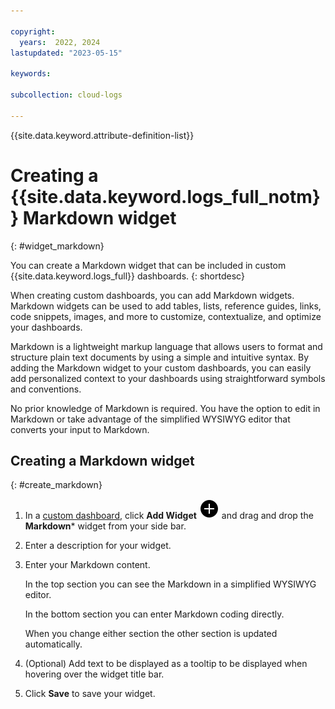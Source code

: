 ```yaml
---

copyright:
  years:  2022, 2024
lastupdated: "2023-05-15"

keywords: 

subcollection: cloud-logs

---
```


{{site.data.keyword.attribute-definition-list}}

# Creating a {{site.data.keyword.logs_full_notm}} Markdown widget
{: #widget_markdown}

You can create a Markdown widget that can be included in custom {{site.data.keyword.logs_full}} dashboards.
{: shortdesc}

When creating custom dashboards, you can add Markdown widgets. Markdown widgets can be used to add tables, lists, reference guides, links, code snippets, images, and more to customize, contextualize, and optimize your dashboards.

Markdown is a lightweight markup language that allows users to format and structure plain text documents by using a simple and intuitive syntax. By adding the Markdown widget to your custom dashboards, you can easily add personalized context to your dashboards using straightforward symbols and conventions.

No prior knowledge of Markdown is required. You have the option to edit in Markdown or take advantage of the simplified WYSIWYG editor that converts your input to Markdown.

## Creating a Markdown widget
{: #create_markdown}

1. In a [custom dashboard](/docs/cloud-logs?topic=cloud-logs-create_dashboards), click **Add Widget** ![Add Widget icon](/icons/Plus.svg "Add Widget") and drag and drop the **Markdown*** widget from your side bar.

3. Enter a description for your widget.

4. Enter your Markdown content.

   In the top section you can see the Markdown in a simplified WYSIWYG editor.

   In the bottom section you can enter Markdown coding directly.

   When you change either section the other section is updated automatically.

5. (Optional) Add text to be displayed as a tooltip to be displayed when hovering over the widget title bar.

6. Click **Save** to save your widget.

